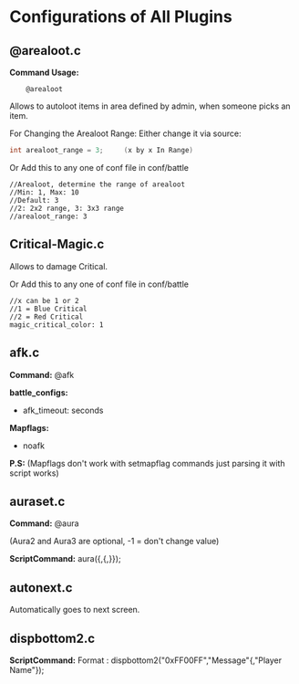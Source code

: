 # Configurations of All Plugins

## @arealoot.c
**Command Usage:**
```
	@arealoot
```
Allows to autoloot items in area defined by admin, when someone picks an item.

For Changing the Arealoot Range: Either change it via source:
```c
int arealoot_range = 3;		(x by x In Range)
```
Or Add this to any one of conf file in conf/battle

	//Arealoot, determine the range of arealoot
	//Min: 1, Max: 10
	//Default: 3
	//2: 2x2 range, 3: 3x3 range
	//arealoot_range: 3
    
## Critical-Magic.c
Allows to damage Critical.

Or Add this to any one of conf file in conf/battle

	//x can be 1 or 2
	//1 = Blue Critical
	//2 = Red Critical
	magic_critical_color: 1

## afk.c

**Command:** @afk

**battle_configs:**
- afk_timeout: seconds

**Mapflags:**
- noafk

**P.S:** (Mapflags don't work with setmapflag commands just parsing it with script works)

## auraset.c

**Command:** @aura <aura1> <aura2> <aura3>

(Aura2 and Aura3 are optional, -1 = don't change value)

**ScriptCommand:** aura(<aura1>{,<aura2>{,<aura3>}});

## autonext.c
Automatically goes to next screen.

## dispbottom2.c
**ScriptCommand:** Format : dispbottom2("0xFF00FF","Message"{,"Player Name"});




